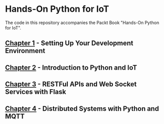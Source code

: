 # Hands-On Python for IoT

The code in this repository accompanies the Packt Book "Hands-On Python for IoT".

## [Chapter 1](chapter1) - Setting Up Your Development Environment


## [Chapter 2](chapter2) - Introduction to Python and IoT


## [Chapter 3](chapter3) - RESTFul APIs and Web Socket Services with Flask


## [Chapter 4](chapter4) - Distributed Systems with Python and MQTT
